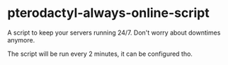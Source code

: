 # pterodactyl-always-online-script
A script to keep your servers running 24/7. Don't worry about downtimes anymore.

The script will be run every 2 minutes, it can be configured tho.
